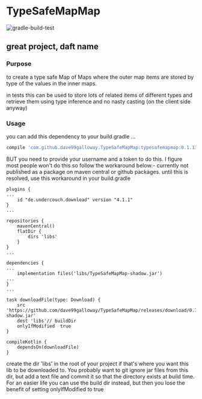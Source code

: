 # TypeSafeMapMap

![gradle-build-test](https://github.com/dave99galloway/TypeSafeMapMap/workflows/gradle-build-test/badge.svg)
## great project, daft name

### Purpose
to create a type safe Map of Maps where the outer map items are stored by type of the values in the inner maps.

in tests this can be used to store lots of related items of different types and retrieve them using type inference and no nasty casting (on the client side anyway)

### Usage 
you can add this dependency to your build.gradle ...
```groovy
compile 'com.github.dave99galloway.TypeSafeMapMap:typesafemapmap:0.1.13'
```
BUT you need to provide your username and a token to do this. I figure most people won't do this so follow the workaround below:-
currently not published as a package on maven central or github packages. until this is resolved, use this workaround in your build.gradle

```$groovy
plugins {
...
    id "de.undercouch.download" version "4.1.1"
}
...

repositories {
    mavenCentral()
    flatDir {
        dirs 'libs'
    }
}
...

dependencies {
...
    implementation files('libs/TypeSafeMapMap-shadow.jar')
...
}
...

task downloadFile(type: Download) {
    src 'https://github.com/dave99galloway/TypeSafeMapMap/releases/download/0.1.13/TypeSafeMapMap-shadow.jar'
    dest 'libs'// buildDir
    onlyIfModified  true
}

compileKotlin {
    dependsOn(downloadFile)
}
```

create the dir 'libs' in the root of your project if that's where you want this lib to be downloaded to. 
You probably want to git ignore jar files from this dir, but add a text file and commit it so that the directory exists at build time. 
For an easier life you can use the build dir instead, but then you lose the benefit of setting onlyIfModified to true 